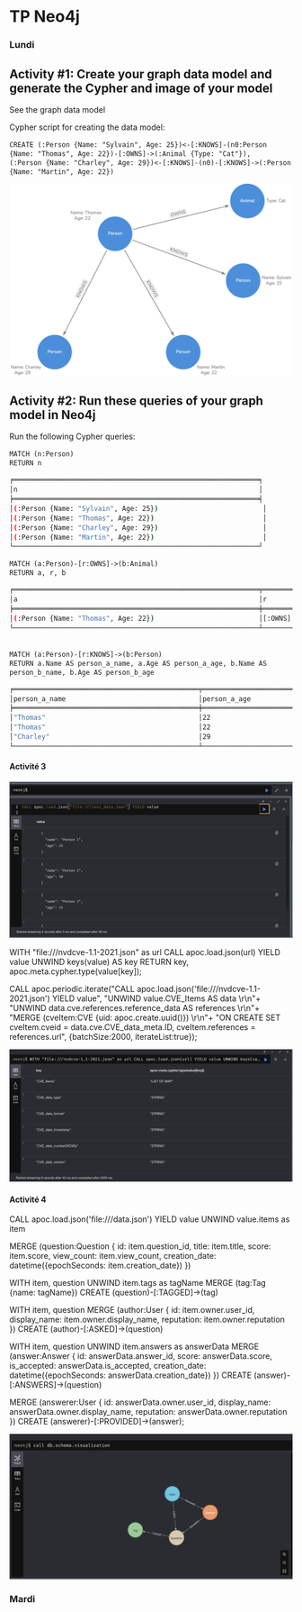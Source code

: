 # TP Neo4j

### Lundi

## Activity #1: Create your graph data model and generate the Cypher and image of your model

See the graph data model

Cypher script for creating the data model:

```cypher
CREATE (:Person {Name: "Sylvain", Age: 25})<-[:KNOWS]-(n0:Person {Name: "Thomas", Age: 22})-[:OWNS]->(:Animal {Type: "Cat"}),
(:Person {Name: "Charley", Age: 29})<-[:KNOWS]-(n0)-[:KNOWS]->(:Person {Name: "Martin", Age: 22})
```

![graph1](./assets/graph1.png)

## Activity #2: Run these queries of your graph model in Neo4j

Run the following Cypher queries:

```cypher
MATCH (n:Person)
RETURN n

```

```bash
╒═════════════════════════════════════════════════════════════╕
│n                                                            │
╞═════════════════════════════════════════════════════════════╡
│(:Person {Name: "Sylvain", Age: 25})                          │
│(:Person {Name: "Thomas", Age: 22})                           │
│(:Person {Name: "Charley", Age: 29})                          │
│(:Person {Name: "Martin", Age: 22})                           │
└─────────────────────────────────────────────────────────────┘
```

```cypher
MATCH (a:Person)-[r:OWNS]->(b:Animal)
RETURN a, r, b

```

```bash
╒═════════════════════════════════════════════════════════════╤══════════════════════════╤══════════════════════════════════════════════════════╕
│a                                                            │r                         │b                                                     │
╞═════════════════════════════════════════════════════════════╪══════════════════════════╪══════════════════════════════════════════════════════╡
│(:Person {Name: "Thomas", Age: 22})                          │[:OWNS]                   │(:Animal {Type: "Cat"})                               │
└─────────────────────────────────────────────────────────────┴──────────────────────────┴──────────────────────────────────────────────────────┘
```

```cypher

MATCH (a:Person)-[r:KNOWS]->(b:Person)
RETURN a.Name AS person_a_name, a.Age AS person_a_age, b.Name AS person_b_name, b.Age AS person_b_age

```

```bash
╒══════════════════════════════════════════════╤══════════════════════════════════════════════════════╤══════════════════════════════════════════════════════╕
│person_a_name                                 │person_a_age                                         │person_b_name                                          │
╞══════════════════════════════════════════════╪══════════════════════════════════════════════════════╪══════════════════════════════════════════════════════╡
│"Thomas"                                      │22                                                    │"Sylvain"                                              │
│"Thomas"                                      │22                                                    │"Charley"                                              │
│"Charley"                                     │29                                                    │"Martin"                                               │
└──────────────────────────────────────────────┴──────────────────────────────────────────────────────┴──────────────────────────────────────────────────────┘
```


#### Activité 3

![first_import](./assets/first_import.png)

WITH "file:///nvdcve-1.1-2021.json" as url 
CALL apoc.load.json(url) YIELD value 
UNWIND keys(value) AS key
RETURN key, apoc.meta.cypher.type(value[key]);

CALL apoc.periodic.iterate("CALL apoc.load.json('file:///nvdcve-1.1-2021.json') YIELD value",
"UNWIND  value.CVE_Items AS data  \r\n"+
"UNWIND data.cve.references.reference_data AS references \r\n"+
"MERGE (cveItem:CVE {uid: apoc.create.uuid()}) \r\n"+
"ON CREATE SET cveItem.cveid = data.cve.CVE_data_meta.ID, cveItem.references = references.url",
 {batchSize:2000, iterateList:true});

![cve_call](./assets/cve_call.png)



#### Activité 4



CALL apoc.load.json('file:///data.json') YIELD value
UNWIND value.items as item

MERGE (question:Question {
    id: item.question_id,
    title: item.title,
    score: item.score,
    view_count: item.view_count,
    creation_date: datetime({epochSeconds: item.creation_date})
})

WITH item, question
UNWIND item.tags as tagName
MERGE (tag:Tag {name: tagName})
CREATE (question)-[:TAGGED]->(tag)

WITH item, question
MERGE (author:User {
    id: item.owner.user_id,
    display_name: item.owner.display_name,
    reputation: item.owner.reputation
})
CREATE (author)-[:ASKED]->(question)

WITH item, question
UNWIND item.answers as answerData
MERGE (answer:Answer {
    id: answerData.answer_id,
    score: answerData.score,
    is_accepted: answerData.is_accepted,
    creation_date: datetime({epochSeconds: answerData.creation_date})
})
CREATE (answer)-[:ANSWERS]->(question)

MERGE (answerer:User {
    id: answerData.owner.user_id,
    display_name: answerData.owner.display_name,
    reputation: answerData.owner.reputation
})
CREATE (answerer)-[:PROVIDED]->(answer);

![4](./assets/4.png)

### Mardi
